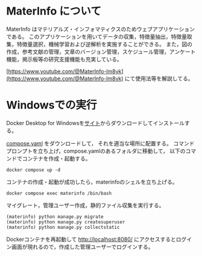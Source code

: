 # MaterInfo について
MaterInfo はマテリアルズ・インフォマティクスのためウェブアプリケーションである。
このアプリケーションを用いてデータの収集，特徴量抽出，特徴量取集，特徴量選択，機械学習および逆解析を実施することができる。
また，図の作成，参考文献の管理，文章のバージョン管理，スケジュール管理，アンケート機能，掲示板等の研究支援機能も充実している。

[https://www.youtube.com/@MaterInfo-lm8vk](https://www.youtube.com/@MaterInfo-lm8vk) にて使用法等を解説してる。

# Windowsでの実行

Docker Desktop for Windowsを[サイト](https://matsuand.github.io/docs.docker.jp.onthefly/desktop/windows/install/)からダウンロードしてインストールする。

[compose.yaml](https://github.com/ksugio/MaterInfo/blob/main/compose.yaml)
をダウンロードして， それを適当な場所に配置する。
コマンドプロンプトを立ち上げ，compose.yamlのあるフォルダに移動して，
以下のコマンドでコンテナを作成・起動する。
```
docker compose up -d
```
コンテナの作成・起動が成功したら，materinfoのシェルを立ち上げる。
```
docker compose exec materinfo /bin/bash
```
マイグレート，管理ユーザー作成，静的ファイル収集を実行する。
```
(materinfo) python manage.py migrate
(materinfo) python manage.py createsuperuser
(materinfo) python manage.py collectstatic
```
Dockerコンテナを再起動して
[http://localhost:8080/](http://localhost:8080/) にアクセスするとログイン画面が現れるので，作成した管理ユーザーでログインする。
